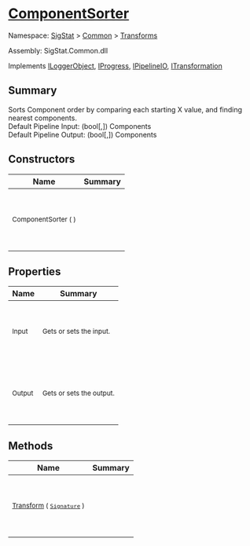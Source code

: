 # [ComponentSorter](./ComponentSorter.md)

Namespace: [SigStat]() > [Common](./../README.md) > [Transforms](./README.md)

Assembly: SigStat.Common.dll

Implements [ILoggerObject](./../ILoggerObject.md), [IProgress](./../Helpers/IProgress.md), [IPipelineIO](./../Pipeline/IPipelineIO.md), [ITransformation](./../ITransformation.md)

## Summary
Sorts Component order by comparing each starting X value, and finding nearest components.  <br>Default Pipeline Input: (bool[,]) Components<br>Default Pipeline Output: (bool[,]) Components

## Constructors

| Name | Summary | 
| --- | --- | 
| <p>&nbsp;</p><sub>ComponentSorter (  )</sub><p>&nbsp;</p>| <p>&nbsp;</p><sub></sub><p>&nbsp;</p>| <br>


## Properties

| Name | Summary | 
| --- | --- | 
| <p>&nbsp;</p><sub>Input</sub><p>&nbsp;</p>| <p>&nbsp;</p><sub>Gets or sets the input.</sub><p>&nbsp;</p>| <br>
| <p>&nbsp;</p><sub>Output</sub><p>&nbsp;</p>| <p>&nbsp;</p><sub>Gets or sets the output.</sub><p>&nbsp;</p>| <br>


## Methods

| Name | Summary | 
| --- | --- | 
| <p>&nbsp;</p><sub>[Transform](./Methods/ComponentSorter-100663517.md) ( [`Signature`](./../Signature.md) )</sub><p>&nbsp;</p>| <p>&nbsp;</p><sub></sub><p>&nbsp;</p>| <br>


